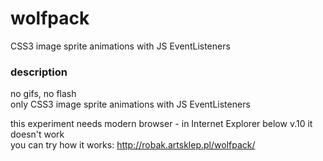# wolfpack
CSS3 image sprite animations with JS EventListeners

### description
no gifs, no flash<br>
only CSS3 image sprite animations with JS EventListeners

this experiment needs modern browser - in Internet Explorer below v.10 it doesn't work<br>
you can try how it works: http://robak.artsklep.pl/wolfpack/
